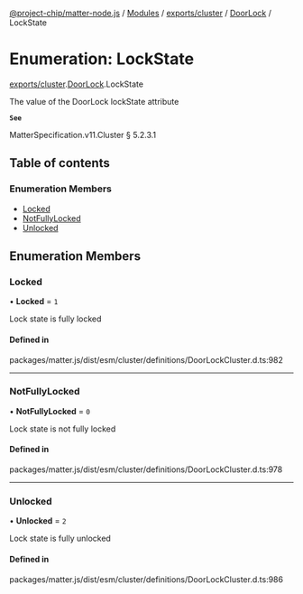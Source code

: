 [@project-chip/matter-node.js](../README.md) / [Modules](../modules.md) / [exports/cluster](../modules/exports_cluster.md) / [DoorLock](../modules/exports_cluster.DoorLock.md) / LockState

# Enumeration: LockState

[exports/cluster](../modules/exports_cluster.md).[DoorLock](../modules/exports_cluster.DoorLock.md).LockState

The value of the DoorLock lockState attribute

**`See`**

MatterSpecification.v11.Cluster § 5.2.3.1

## Table of contents

### Enumeration Members

- [Locked](exports_cluster.DoorLock.LockState.md#locked)
- [NotFullyLocked](exports_cluster.DoorLock.LockState.md#notfullylocked)
- [Unlocked](exports_cluster.DoorLock.LockState.md#unlocked)

## Enumeration Members

### Locked

• **Locked** = ``1``

Lock state is fully locked

#### Defined in

packages/matter.js/dist/esm/cluster/definitions/DoorLockCluster.d.ts:982

___

### NotFullyLocked

• **NotFullyLocked** = ``0``

Lock state is not fully locked

#### Defined in

packages/matter.js/dist/esm/cluster/definitions/DoorLockCluster.d.ts:978

___

### Unlocked

• **Unlocked** = ``2``

Lock state is fully unlocked

#### Defined in

packages/matter.js/dist/esm/cluster/definitions/DoorLockCluster.d.ts:986
